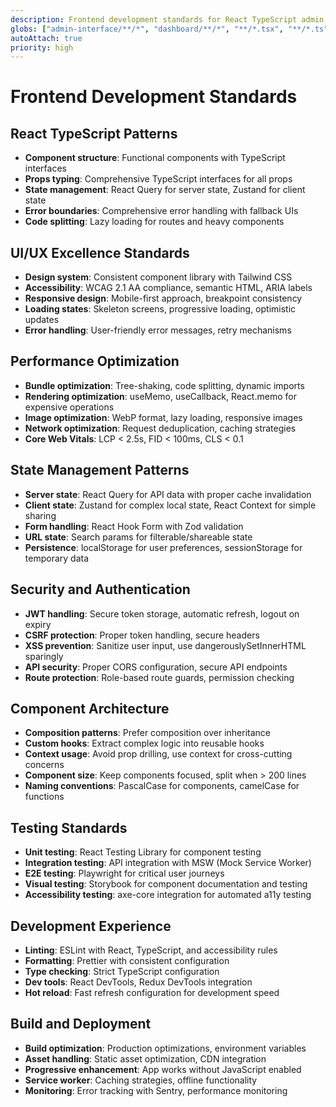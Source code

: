 ```yaml
---
description: Frontend development standards for React TypeScript admin interface and dashboard
globs: ["admin-interface/**/*", "dashboard/**/*", "**/*.tsx", "**/*.ts", "**/*.jsx", "**/*.js"]
autoAttach: true
priority: high
---
```


# Frontend Development Standards

## React TypeScript Patterns
- **Component structure**: Functional components with TypeScript interfaces
- **Props typing**: Comprehensive TypeScript interfaces for all props
- **State management**: React Query for server state, Zustand for client state
- **Error boundaries**: Comprehensive error handling with fallback UIs
- **Code splitting**: Lazy loading for routes and heavy components

## UI/UX Excellence Standards
- **Design system**: Consistent component library with Tailwind CSS
- **Accessibility**: WCAG 2.1 AA compliance, semantic HTML, ARIA labels
- **Responsive design**: Mobile-first approach, breakpoint consistency
- **Loading states**: Skeleton screens, progressive loading, optimistic updates
- **Error handling**: User-friendly error messages, retry mechanisms

## Performance Optimization
- **Bundle optimization**: Tree-shaking, code splitting, dynamic imports
- **Rendering optimization**: useMemo, useCallback, React.memo for expensive operations
- **Image optimization**: WebP format, lazy loading, responsive images
- **Network optimization**: Request deduplication, caching strategies
- **Core Web Vitals**: LCP < 2.5s, FID < 100ms, CLS < 0.1

## State Management Patterns
- **Server state**: React Query for API data with proper cache invalidation
- **Client state**: Zustand for complex local state, React Context for simple sharing
- **Form handling**: React Hook Form with Zod validation
- **URL state**: Search params for filterable/shareable state
- **Persistence**: localStorage for user preferences, sessionStorage for temporary data

## Security and Authentication
- **JWT handling**: Secure token storage, automatic refresh, logout on expiry
- **CSRF protection**: Proper token handling, secure headers
- **XSS prevention**: Sanitize user input, use dangerouslySetInnerHTML sparingly
- **API security**: Proper CORS configuration, secure API endpoints
- **Route protection**: Role-based route guards, permission checking

## Component Architecture
- **Composition patterns**: Prefer composition over inheritance
- **Custom hooks**: Extract complex logic into reusable hooks
- **Context usage**: Avoid prop drilling, use context for cross-cutting concerns
- **Component size**: Keep components focused, split when > 200 lines
- **Naming conventions**: PascalCase for components, camelCase for functions

## Testing Standards
- **Unit testing**: React Testing Library for component testing
- **Integration testing**: API integration with MSW (Mock Service Worker)
- **E2E testing**: Playwright for critical user journeys
- **Visual testing**: Storybook for component documentation and testing
- **Accessibility testing**: axe-core integration for automated a11y testing

## Development Experience
- **Linting**: ESLint with React, TypeScript, and accessibility rules
- **Formatting**: Prettier with consistent configuration
- **Type checking**: Strict TypeScript configuration
- **Dev tools**: React DevTools, Redux DevTools integration
- **Hot reload**: Fast refresh configuration for development speed

## Build and Deployment
- **Build optimization**: Production optimizations, environment variables
- **Asset handling**: Static asset optimization, CDN integration
- **Progressive enhancement**: App works without JavaScript enabled
- **Service worker**: Caching strategies, offline functionality
- **Monitoring**: Error tracking with Sentry, performance monitoring 